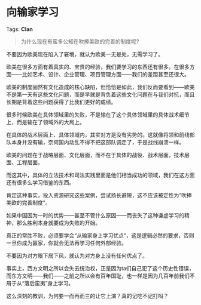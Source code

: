 # 向输家学习

Tags: **Clan**

> 为什么现在有蛮多公知在吹捧美欧的完善的制度呢?



不要因为欧美现在陷入了窘境，就认为欧美一无是处，无需学习了。

欧美在很多方面有着真实的、宝贵的经验，我们要学习的东西还有很多。在很多方面——比如艺术、设计、企业管理、项目管理方面——我们的差距甚至还很大。

欧美的制度固然有文化造成的核心缺陷，但恰恰是如此，我们反而要看到——欧美不是第一天有这些文化问题，而是早就是背负着这些文化问题在与我们对抗，而且长期是背着这些问题获得了比我们更好的成绩。

很多时候欧美在具体领域里的失败，不是输在了这个具体领域里的具体战术细节上，而是输在了领域外的大局上。

在具体的战术层面上、具体领域内，其实对方是没有劣势的。这就像将领和前线部队本身并没有输，奈何国内动乱不得不把这部队调走了，于是战线崩溃一样。

欧美的问题在于战略层面、文化层面，而不在于具体的战役、战术层面，技术层面、工程层面。

而这其中，具体的立法技术和司法实践里面是他们相当成功的领域，我们在这方面还有很多么学习借鉴的东西。

肯定这种事实，投入资源研究这些案例，尝试扬长避短，这不应该被定性为“吹捧美欧的完善制度”。

如果中国因为一时的优势——甚至不管什么原因——而丧失了这种谦虚学习的精神，那么胜利本身就要成为失败的开始。

真正的常胜不败，必须要学会“从输家身上学习优点”，这是逻辑必然的要求，否则一旦你成为赢家，你就会无法再学习任何外部经验。

不要因为对方眼下居下风，就认为对方身上没有任何优点了。

事实上，西方文明之所以会失去统治权，正是因为ta们自己犯了这个历史性错误，而东方文明——我们——之前之所以会有百年国耻，也一样是因为几百年前我们不屑于从“落后蛮夷”身上学习。

这么深刻的教训，为何要一而再而三的让它上演？真的记吃不记打吗？



